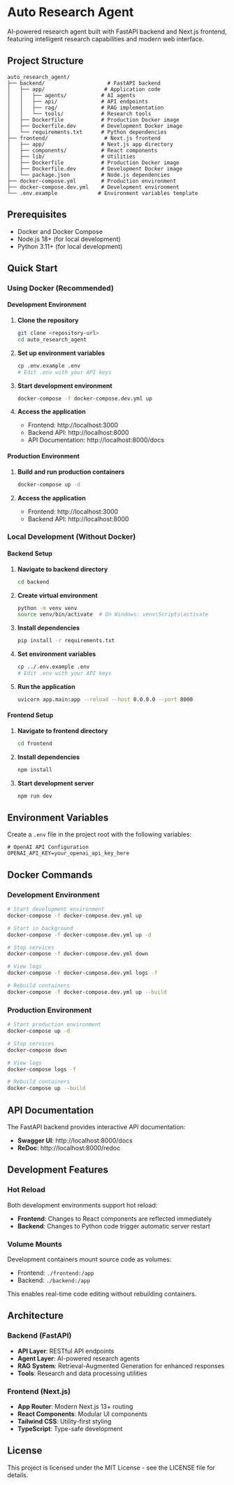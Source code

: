 # Auto Research Agent

AI-powered research agent built with FastAPI backend and Next.js frontend, featuring intelligent research capabilities and modern web interface.

## Project Structure

```
auto_research_agent/
├── backend/                    # FastAPI backend
│   ├── app/                   # Application code
│   │   ├── agents/           # AI agents
│   │   ├── api/              # API endpoints
│   │   ├── rag/              # RAG implementation
│   │   └── tools/            # Research tools
│   ├── Dockerfile            # Production Docker image
│   ├── Dockerfile.dev        # Development Docker image
│   └── requirements.txt      # Python dependencies
├── frontend/                  # Next.js frontend
│   ├── app/                  # Next.js app directory
│   ├── components/           # React components
│   ├── lib/                  # Utilities
│   ├── Dockerfile            # Production Docker image
│   ├── Dockerfile.dev        # Development Docker image
│   └── package.json          # Node.js dependencies
├── docker-compose.yml        # Production environment
├── docker-compose.dev.yml    # Development environment
└── .env.example             # Environment variables template
```

## Prerequisites

- Docker and Docker Compose
- Node.js 18+ (for local development)
- Python 3.11+ (for local development)

## Quick Start

### Using Docker (Recommended)

#### Development Environment

1. **Clone the repository**
   ```bash
   git clone <repository-url>
   cd auto_research_agent
   ```

2. **Set up environment variables**
   ```bash
   cp .env.example .env
   # Edit .env with your API keys
   ```

3. **Start development environment**
   ```bash
   docker-compose -f docker-compose.dev.yml up
   ```

4. **Access the application**
   - Frontend: http://localhost:3000
   - Backend API: http://localhost:8000
   - API Documentation: http://localhost:8000/docs

#### Production Environment

1. **Build and run production containers**
   ```bash
   docker-compose up -d
   ```

2. **Access the application**
   - Frontend: http://localhost:3000
   - Backend API: http://localhost:8000

### Local Development (Without Docker)

#### Backend Setup

1. **Navigate to backend directory**
   ```bash
   cd backend
   ```

2. **Create virtual environment**
   ```bash
   python -m venv venv
   source venv/bin/activate  # On Windows: venv\Scripts\activate
   ```

3. **Install dependencies**
   ```bash
   pip install -r requirements.txt
   ```

4. **Set environment variables**
   ```bash
   cp ../.env.example .env
   # Edit .env with your API keys
   ```

5. **Run the application**
   ```bash
   uvicorn app.main:app --reload --host 0.0.0.0 --port 8000
   ```

#### Frontend Setup

1. **Navigate to frontend directory**
   ```bash
   cd frontend
   ```

2. **Install dependencies**
   ```bash
   npm install
   ```

3. **Start development server**
   ```bash
   npm run dev
   ```

## Environment Variables

Create a `.env` file in the project root with the following variables:

```env
# OpenAI API Configuration
OPENAI_API_KEY=your_openai_api_key_here
```

## Docker Commands

### Development Environment

```bash
# Start development environment
docker-compose -f docker-compose.dev.yml up

# Start in background
docker-compose -f docker-compose.dev.yml up -d

# Stop services
docker-compose -f docker-compose.dev.yml down

# View logs
docker-compose -f docker-compose.dev.yml logs -f

# Rebuild containers
docker-compose -f docker-compose.dev.yml up --build
```

### Production Environment

```bash
# Start production environment
docker-compose up -d

# Stop services
docker-compose down

# View logs
docker-compose logs -f

# Rebuild containers
docker-compose up --build
```

## API Documentation

The FastAPI backend provides interactive API documentation:

- **Swagger UI**: http://localhost:8000/docs
- **ReDoc**: http://localhost:8000/redoc

## Development Features

### Hot Reload

Both development environments support hot reload:

- **Frontend**: Changes to React components are reflected immediately
- **Backend**: Changes to Python code trigger automatic server restart

### Volume Mounts

Development containers mount source code as volumes:

- Frontend: `./frontend:/app`
- Backend: `./backend:/app`

This enables real-time code editing without rebuilding containers.

## Architecture

### Backend (FastAPI)

- **API Layer**: RESTful API endpoints
- **Agent Layer**: AI-powered research agents
- **RAG System**: Retrieval-Augmented Generation for enhanced responses
- **Tools**: Research and data processing utilities

### Frontend (Next.js)

- **App Router**: Modern Next.js 13+ routing
- **React Components**: Modular UI components
- **Tailwind CSS**: Utility-first styling
- **TypeScript**: Type-safe development

## License

This project is licensed under the MIT License - see the LICENSE file for details.